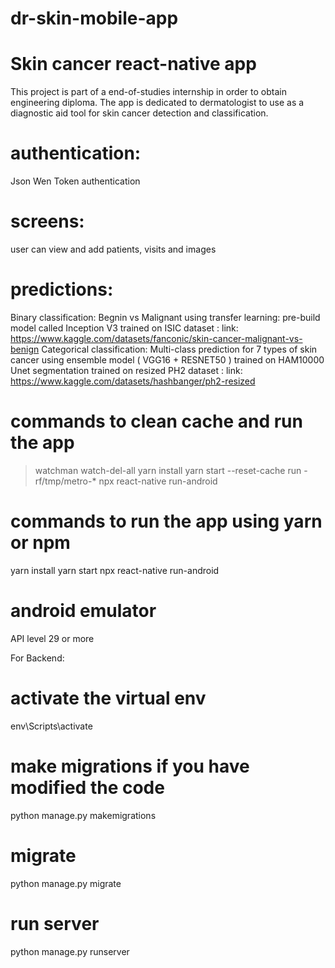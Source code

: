 # dr-skin-mobile-app
# Skin cancer react-native app
This project is part of a end-of-studies internship  in order to obtain engineering diploma.
The app is dedicated to dermatologist to use as a diagnostic aid tool for skin cancer detection and classification.
# authentication:
Json Wen Token authentication
# screens:
user can view and add  patients, visits and images 
# predictions:
Binary classification: Begnin vs Malignant using transfer learning: pre-build model called Inception V3 trained on ISIC dataset : 
link: https://www.kaggle.com/datasets/fanconic/skin-cancer-malignant-vs-benign
Categorical classification: Multi-class prediction for 7 types of skin cancer using ensemble model ( VGG16 + RESNET50 ) trained on HAM10000
Unet segmentation trained on resized PH2 dataset :
link: https://www.kaggle.com/datasets/hashbanger/ph2-resized
# commands to clean cache and run the app
>watchman watch-del-all
>yarn install
>yarn start --reset-cache
>run -rf/tmp/metro-*
>npx react-native run-android
# commands to run the app  using yarn or npm
yarn install
yarn start
npx react-native run-android
# android emulator
API level 29 or more

For Backend:
# activate the virtual env
env\Scripts\activate
# make migrations if you have modified the code
python manage.py makemigrations
# migrate
python manage.py migrate
# run server
python manage.py runserver

